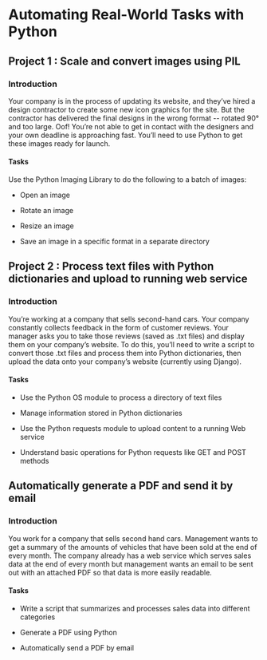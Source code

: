 # Automating Real-World Tasks with Python

## Project 1 : Scale and convert images using PIL

### Introduction

Your company is in the process of updating its website, and they’ve hired a design contractor to create some new icon graphics for the site. But the contractor has delivered the final designs in the wrong format -- rotated 90° and too large. Oof! You’re not able to get in contact with the designers and your own deadline is approaching fast. You’ll need to use Python to get these images ready for launch.

#### Tasks

Use the Python Imaging Library to do the following to a batch of images:

- Open an image

- Rotate an image

- Resize an image

- Save an image in a specific format in a separate directory

## Project 2 : Process text files with Python dictionaries and upload to running web service

### Introduction

You’re working at a company that sells second-hand cars. Your company constantly collects feedback in the form of customer reviews. Your manager asks you to take those reviews (saved as .txt files) and display them on your company’s website. To do this, you’ll need to write a script to convert those .txt files and process them into Python dictionaries, then upload the data onto your company’s website (currently using Django).

#### Tasks

- Use the Python OS module to process a directory of text files

- Manage information stored in Python dictionaries

- Use the Python requests module to upload content to a running Web service

- Understand basic operations for Python requests like GET and POST methods

## Automatically generate a PDF and send it by email

### Introduction

You work for a company that sells second hand cars. Management wants to get a summary of the amounts of vehicles that have been sold at the end of every month. The company already has a web service which serves sales data at the end of every month but management wants an email to be sent out with an attached PDF so that data is more easily readable.

#### Tasks

- Write a script that summarizes and processes sales data into different categories

- Generate a PDF using Python

- Automatically send a PDF by email
